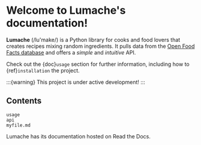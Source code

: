 # Welcome to Lumache's documentation!

**Lumache** (/lu'make/) is a Python library for cooks and food lovers
that creates recipes mixing random ingredients.
It pulls data from the [Open Food Facts database](https://world.openfoodfacts.org/)
and offers a *simple* and *intuitive* API.

Check out the {doc}`usage` section for further information, including
how to {ref}`installation` the project.

:::{warning}
This project is under active development!
:::

## Contents

```{toctree}
usage
api
myfile.md
```

Lumache has its documentation hosted on Read the Docs.
